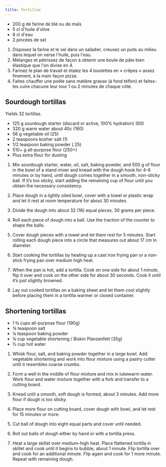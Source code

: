 ```yaml
---
title: Tortillas
---
```


-   200 g de farine de blé ou de maïs
-   5 cl d'huile d'olive
-   8 cl d'eau
-   2 pincées de sel

1.  Disposez la farine et le sel dans un saladier, creusez un puits au
    milieu dans lequel on verse l'huile, puis l'eau.
2.  Mélangez et pétrissez de façon à obtenir une boule de pâte bien
    élastique que l'on divise en 4.
3.  Farinez le plan de travail et étalez les 4 boulettes en « crêpes »
    assez finement, à la main façon pizza.
4.  Faites chauffer une poêle sans matière grasse (à fond téflon) et
    faites-les cuire chacune leur tour 1 ou 2 minutes de chaque côté.

## Sourdough tortillas

Yields 32 tortillas.

-   125 g sourdough starter (discard or active, 100% hydration) (60)
-   320 g warm water about 40c (160)
-   56 g vegetable oil (25)
-   2 teaspoons kosher salt (1)
-   1/2 teaspoon baking powder (.25)
-   510+ g all-purpose flour (250+)
-   Plus extra flour for dusting

1.  Mix sourdough starter, water, oil, salt, baking powder, and 500 g of flour in the
    bowl of a stand mixer and knead with the dough hook for 4-6 minutes or by hand, until dough comes together in a smooth, non-sticky ball.
    If it’s too sticky, start adding the remaining cup of flour until you
    obtain the necessary consistency.

1.  Place dough in a lightly oiled bowl, cover with a
    towel or plastic wrap and let it rest at room temperature for about 30 minutes.

1.  Divide the dough into about 32 (16) equal pieces. 30 grams per piece.

1.  Roll each piece of dough into a ball. Use the traction of
    the counter to shape the balls.

1.  Cover dough pieces with a towel and let them rest for 5 minutes.
    Start rolling each dough piece into a circle that measures out about 17 cm in diameter.

1.  Start cooking the tortillas by heating up a cast iron frying pan or a non-stick frying
    pan over medium high heat.

1.  When the pan is hot, add a tortilla. Cook on one side for about 1
    minute, flip it over and cook on the other side for about 30 seconds.
    Cook it until it’s just slightly browned.

1.  Lay out cooked tortillas on a baking sheet and let them cool slightly before
    placing them in a tortilla warmer or closed container.

## Shortening tortillas

- 1 ¾ cups all-purpose flour (190g)
- ¾ teaspoon salt
- ¼ teaspoon baking powder
- ¼ cup vegetable shortening / Biskin Planzenfett (35g)
- ½ cup hot water

1. Whisk flour, salt, and baking powder together in a large bowl. Add vegetable shortening and work into flour mixture using a pastry cutter until it resembles coarse crumbs.

1. Form a well in the middle of flour mixture and mix in lukewarm water. Work flour and water mixture together with a fork and transfer to a cutting board.

1. Knead until a smooth, soft dough is formed, about 3 minutes. Add more flour if dough is too sticky.

1. Place more flour on cutting board, cover dough with bowl, and let rest for 15 minutes or more.

1. Cut ball of dough into eight equal parts and cover until needed.

1. Roll out balls of dough either by hand or with a tortilla press.

1. Heat a large skillet over medium-high heat. Place flattened tortilla in skillet and cook until it begins to bubble, about 1 minute. Flip tortilla over and cook for an additional minute. Flip again and cook for 1 more minute. Repeat with remaining dough.
